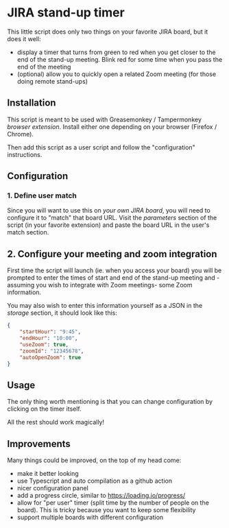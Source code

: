 # JIRA stand-up timer

This little script does only two things on your favorite JIRA board, but it does it well:

- display a timer that turns from green to red when you get closer to the end of the stand-up meeting.
Blink red for some time when you pass the end of the meeting
- (optional) allow you to quickly open a related Zoom meeting (for those doing remote stand-ups)

## Installation
This script is meant to be used with Greasemonkey / Tampermonkey *browser extension*.
Install either one depending on your browser (Firefox / Chrome).

Then add this script as a user script and follow the "configuration" instructions.

## Configuration

### 1. Define user match

Since you will want to use this on _your own JIRA board_, you will need to configure it to "match" that board URL.
Visit the _parameters_ section of the script (in your favorite extension) and paste the board URL in the user's match section.

## 2. Configure your meeting and zoom integration

First time the script will launch (ie. when you access your board)
you will be prompted to enter the times of start and end of the stand-up meeting
and -assuming you wish to integrate with Zoom meetings- some Zoom information.

You may also wish to enter this information yourself as a JSON in the _storage_ section, it should look like this:

```json
{
    "startHour": "9:45",
    "endHour": "10:00",
    "useZoom": true,
    "zoomId": "12345678",
    "autoOpenZoom": true
}
```

## Usage

The only thing worth mentioning is that you can change configuration
by clicking on the timer itself.

All the rest should work magically!

## Improvements

Many things could be improved, on the top of my head come:
- make it better looking
- use Typescript and auto compilation as a github action
- nicer configuration panel
- add a progress circle, similar to https://loading.io/progress/
- allow for "per user" timer (split time by the number of people on the board).
This is tricky because you want to keep some flexibility
- support multiple boards with different configuration